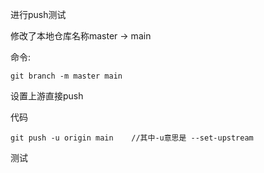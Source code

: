 进行push测试

修改了本地仓库名称master -> main   

命令:

```
git branch -m master main
```

设置上游直接push

代码

```
git push -u origin main    //其中-u意思是 --set-upstream
```

测试
